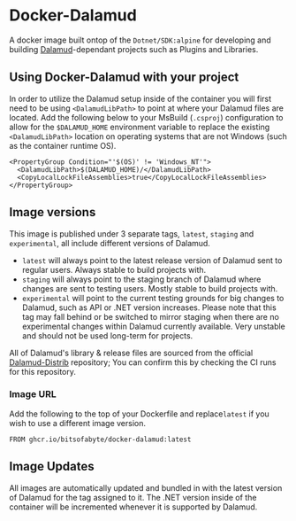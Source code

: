 # Docker-Dalamud
A docker image built ontop of the `Dotnet/SDK:alpine` for developing and building [Dalamud](https://github.com/goatcorp/Dalamud)-dependant projects such as Plugins and Libraries.

## Using Docker-Dalamud with your project
In order to utilize the Dalamud setup inside of the container you will first need to be using `<DalamudLibPath>` to point at where your Dalamud files are located. Add the following below to your MsBuild (`.csproj`) configuration to allow for the `$DALAMUD_HOME` environment variable to replace the existing `<DalamudLibPath>` location on operating systems that are not Windows (such as the container runtime OS).

```csproj
<PropertyGroup Condition="'$(OS)' != 'Windows_NT'">
  <DalamudLibPath>$(DALAMUD_HOME)/</DalamudLibPath>
  <CopyLocalLockFileAssemblies>true</CopyLocalLockFileAssemblies>
</PropertyGroup>
```

## Image versions
This image is published under 3 separate tags, `latest`, `staging` and `experimental`, all include different versions of Dalamud. 

- `latest` will always point to the latest release version of Dalamud sent to regular users. Always stable to build projects with.
- `staging` will always point to the staging branch of Dalamud where changes are sent to testing users. Mostly stable to build projects with.
- `experimental` will point to the current testing grounds for big changes to Dalamud, such as API or .NET version increases. Please note that this tag may fall behind or be switched to mirror staging when there are no experimental changes within Dalamud currently available. Very unstable and should not be used long-term for projects.

All of Dalamud's library & release files are sourced from the official [Dalamud-Distrib](https://github.com/goatcorp/dalamud-distrib) repository; You can confirm this by checking the CI runs for this repository.

### Image URL
Add the following to the top of your Dockerfile and replace`latest` if you wish to use a different image version.

```
FROM ghcr.io/bitsofabyte/docker-dalamud:latest
```

## Image Updates
All images are automatically updated and bundled in with the latest version of Dalamud for the tag assigned to it. The .NET version inside of the container will be incremented whenever it is supported by Dalamud.
